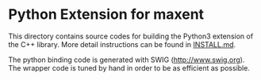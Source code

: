 # Python Extension for maxent

This directory contains source codes for building the Python3 extension of the C++
library. More detail instructions can be found in [INSTALL.md](../INSTALL.md#python-extension).

The python binding code is generated with SWIG (http://www.swig.org). The
wrapper code is tuned by hand in order to be as efficient as possible. 
